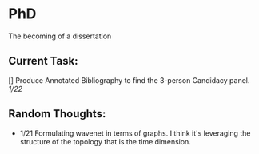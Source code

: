 # PhD
The becoming of a dissertation

## Current Task:
[] Produce Annotated Bibliography to find the 3-person Candidacy panel. *1/22*

## Random Thoughts:
- 1/21 Formulating wavenet in terms of graphs. I think it's leveraging the structure of the topology that is the time dimension.
